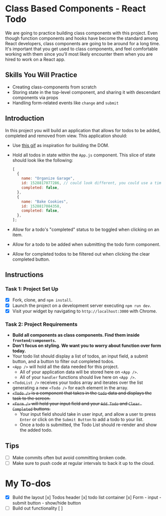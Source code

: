 # Class Based Components - React Todo

We are going to practice building class components with this project. Even though function components and hooks have become the standard among React developers, class components are going to be around for a long time. It's important that you get used to class components, and feel comfortable working with them since you'll most likely encounter them when you are hired to work on a React app.

## Skills You Will Practice

- Creating class-components from scratch
- Storing state in the top-level component, and sharing it with descendant components via props
- Handling form-related events like `change` and `submit`

## Introduction

In this project you will build an application that allows for todos to be added, completed and removed from view. This application should:

- Use [this gif](./todo.gif) as inspiration for building the DOM.
- Hold all todos in state within the `App.js` component. This slice of state should look like the following:

  ```js
  [
    {
      name: "Organize Garage",
      id: 1528817077286, // could look different, you could use a timestamp to generate it
      completed: false,
    },
    {
      name: "Bake Cookies",
      id: 1528817084358,
      completed: false,
    },
  ];
  ```

- Allow for a todo's "completed" status to be toggled when clicking on an item.
- Allow for a todo to be added when submitting the todo form component.
- Allow for completed todos to be filtered out when clicking the clear completed button.

## Instructions

### Task 1: Project Set Up

- [x] Fork, clone, and `npm install`.
- [x] Launch the project on a development server executing `npm run dev`.
- [x] Visit your widget by navigating to `http://localhost:3000` with Chrome.

### Task 2: Project Requirements

- **Build all components as class components. Find them inside `frontend/components`.**
- **Don't focus on styling. We want you to worry about function over form today.**
- Your todo list should display a list of todos, an input field, a submit button, and a button to filter out completed todos.
- `<App />` will hold all the data needed for this project.
  - All of your application data will be stored here on `<App />`.
  - All of your `handler` functions should live here on `<App />`.
- `<TodoList />` receives your todos array and iterates over the list generating a new `<Todo />` for each element in the array.
- ~~`<Todo />` is a component that takes in the `todo` data and displays the task to the screen.~~
- ~~`<Form />` will hold your input field and your `Add Todo` and `Clear Completed` buttons.~~
  - Your input field should take in user input, and allow a user to press `Enter` or click on the `Submit Button` to add a todo to your list.
  - Once a todo is submitted, the Todo List should re-render and show the added todo.

## Tips

- [ ] Make commits often but avoid committing broken code.
- [ ] Make sure to push code at regular intervals to back it up to the cloud.

# My To-dos

- [x] Build the layout
      [x] Todos header
      [x] todo list container
      [x] Form - input - submit button - show/hide button
- [ ] Build out functionality
      [ ]
